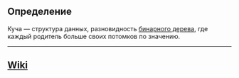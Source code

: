 ## Определение
Куча — структура данных, разновидность [бинарного дерева](Бинарное%20дерево.md), где каждый родитель больше своих потомков по значению. 

---
## [Wiki](https://ru.wikipedia.org/wiki/Куча_(структура_данных))